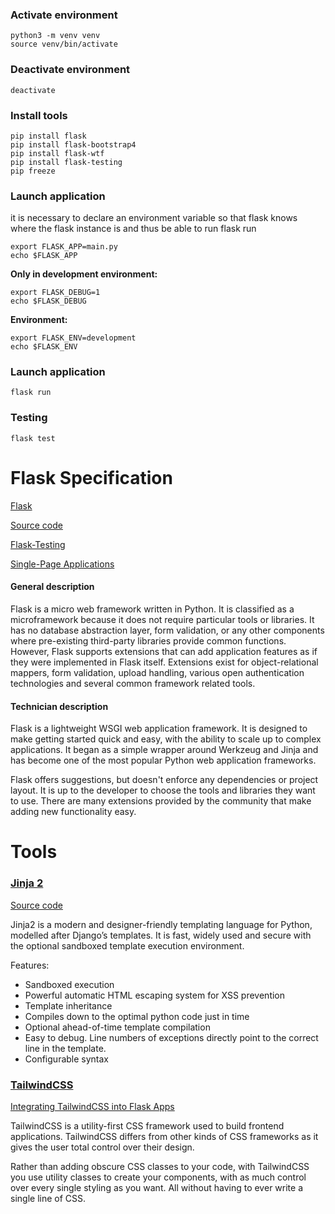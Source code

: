 ### Activate environment
```
python3 -m venv venv  
source venv/bin/activate
```
### Deactivate environment
```
deactivate
```
### Install tools
```
pip install flask
pip install flask-bootstrap4
pip install flask-wtf
pip install flask-testing
pip freeze
```

### Launch application

it is necessary to declare an environment variable so that flask knows where the flask instance is and thus be able to run flask run

```
export FLASK_APP=main.py
echo $FLASK_APP
```
**Only in development environment:**
```
export FLASK_DEBUG=1
echo $FLASK_DEBUG
```
**Environment:**
```
export FLASK_ENV=development
echo $FLASK_ENV
```

### Launch application
```
flask run
```

### Testing
```
flask test
```

# Flask Specification

[Flask](https://flask.palletsprojects.com/en/2.0.x/)

[Source code](https://github.com/pallets/flask/)

[Flask-Testing](https://pythonhosted.org/Flask-Testing/)

[Single-Page Applications](https://flask.palletsprojects.com/en/2.0.x/patterns/singlepageapplications/)

#### General description

Flask is a micro web framework written in Python. It is classified as a microframework because it does not require particular tools or libraries. It has no database abstraction layer, form validation, or any other components where pre-existing third-party libraries provide common functions. However, Flask supports extensions that can add application features as if they were implemented in Flask itself. Extensions exist for object-relational mappers, form validation, upload handling, various open authentication technologies and several common framework related tools.

#### Technician description 

Flask is a lightweight WSGI web application framework. It is designed to make getting started quick and easy, with the ability to scale up to complex applications. It began as a simple wrapper around Werkzeug and Jinja and has become one of the most popular Python web application frameworks.

Flask offers suggestions, but doesn't enforce any dependencies or project layout. It is up to the developer to choose the tools and libraries they want to use. There are many extensions provided by the community that make adding new functionality easy.

# Tools

### [Jinja 2](https://jinja2docs.readthedocs.io/en/stable/)

[Source code](https://github.com/pallets/jinja)

Jinja2 is a modern and designer-friendly templating language for Python, modelled after Django’s templates. It is fast, widely used and secure with the optional sandboxed template execution environment.

Features:

* Sandboxed execution
* Powerful automatic HTML escaping system for XSS prevention
* Template inheritance
* Compiles down to the optimal python code just in time
* Optional ahead-of-time template compilation
* Easy to debug. Line numbers of exceptions directly point to the correct line in the template.
* Configurable syntax

### [TailwindCSS](https://tailwindcss.com/)

[Integrating TailwindCSS into Flask Apps](https://www.section.io/engineering-education/integrate-tailwindcss-into-flask/)

TailwindCSS is a utility-first CSS framework used to build frontend applications. TailwindCSS differs from other kinds of CSS frameworks as it gives the user total control over their design.

Rather than adding obscure CSS classes to your code, with TailwindCSS you use utility classes to create your components, with as much control over every single styling as you want. All without having to ever write a single line of CSS.




